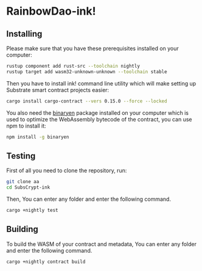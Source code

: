 # RainbowDao-ink!


## Installing

Please make sure that you have these prerequisites installed on your computer:

```bash
rustup component add rust-src --toolchain nightly
rustup target add wasm32-unknown-unknown --toolchain stable
```

Then you have to install ink! command line utility which will make setting up Substrate smart contract projects easier:

```bash
cargo install cargo-contract --vers 0.15.0 --force --locked
```

You also need the [binaryen](https://github.com/WebAssembly/binaryen) package installed on your computer which is used to optimize the WebAssembly bytecode of the contract, you can use npm to install it:

```bash
npm install -g binaryen
```

## Testing

First of all you need to clone the repository, run:

```bash
git clone aa
cd SubsCrypt-ink
```

Then, You can enter any folder and enter the following command.

```bash
cargo +nightly test
```

## Building

To build the WASM of your contract and metadata, You can enter any folder and enter the following command.
```bash
cargo +nightly contract build
```


